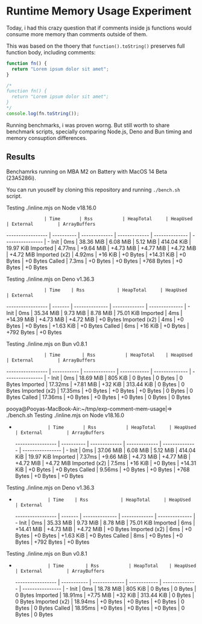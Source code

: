 # Runtime Memory Usage Experiment

Today, i had this crazy question that if comments inside js functions would consume more memory than comments outside of them.

This was based on the thoery that `function().toString()` preserves full function body, including comments:

```ts
function fn() {
  return "Lorem ipsum dolor sit amet";
}

/*
function fn() {
  return "Lorem ipsum dolor sit amet";
}
*/
console.log(fn.toString());
```

Running benchmarks, i was proven worng. But still worth to share benchmark scripts, specially comparing Node.js, Deno and Bun timing and memory consuption differences.

## Results

Benchamrks running on MBA M2 on Battery with MacOS 14 Beta (23A5286i).

You can run youself by cloning this repository and running `./bench.sh` script.

Testing ./inline.mjs on Node v18.16.0

                  | Time       | Rss           | HeapTotal     | HeapUsed       | External         | ArrayBuffers

----------------- | ---------- | ------------- | ------------- | -------------- | ---------------- | -
Init | 0ms | 38.36 MiB | 6.08 MiB | 5.12 MiB | 414.04 KiB | 19.97 KiB
Imported | 4.77ms | +9.64 MiB | +4.73 MiB | +4.77 MiB | +4.72 MiB | +4.72 MiB
Imported (x2) | 4.92ms | +16 KiB | +0 Bytes | +14.31 KiB | +0 Bytes | +0 Bytes
Called | 7.3ms | +0 Bytes | +0 Bytes | +768 Bytes | +0 Bytes | +0 Bytes

Testing ./inline.mjs on Deno v1.36.3

                  | Time    | Rss            | HeapTotal     | HeapUsed       | External

----------------- | ------- | -------------- | ------------- | -------------- | -
Init | 0ms | 35.34 MiB | 9.73 MiB | 8.78 MiB | 75.01 KiB
Imported | 4ms | +14.39 MiB | +4.73 MiB | +4.72 MiB | +0 Bytes
Imported (x2) | 4ms | +0 Bytes | +0 Bytes | +1.63 KiB | +0 Bytes
Called | 6ms | +16 KiB | +0 Bytes | +792 Bytes | +0 Bytes

Testing ./inline.mjs on Bun v0.8.1

                  | Time        | Rss           | HeapTotal    | HeapUsed       | External         | ArrayBuffers

----------------- | ----------- | ------------- | ------------ | -------------- | ---------------- | -
Init | 0ms | 18.69 MiB | 805 KiB | 0 Bytes | 0 Bytes | 0 Bytes
Imported | 17.32ms | +7.81 MiB | +32 KiB | 313.44 KiB | 0 Bytes | 0 Bytes
Imported (x2) | 17.35ms | +0 Bytes | +0 Bytes | +0 Bytes | 0 Bytes | 0 Bytes
Called | 17.36ms | +0 Bytes | +0 Bytes | +0 Bytes | 0 Bytes | 0 Bytes

pooya@Pooyas-MacBook-Air:~/tmp/exp-comment-mem-usage|⇒ ./bench.sh
Testing ./inline.mjs on Node v18.16.0

-                 | Time       | Rss           | HeapTotal     | HeapUsed       | External         | ArrayBuffers
  ----------------- | ---------- | ------------- | ------------- | -------------- | ---------------- | -
  Init | 0ms | 37.06 MiB | 6.08 MiB | 5.12 MiB | 414.04 KiB | 19.97 KiB
  Imported | 7.37ms | +9.66 MiB | +4.73 MiB | +4.77 MiB | +4.72 MiB | +4.72 MiB
  Imported (x2) | 7.5ms | +16 KiB | +0 Bytes | +14.31 KiB | +0 Bytes | +0 Bytes
  Called | 9.56ms | +0 Bytes | +0 Bytes | +768 Bytes | +0 Bytes | +0 Bytes

Testing ./inline.mjs on Deno v1.36.3

-                 | Time    | Rss            | HeapTotal     | HeapUsed       | External
  ----------------- | ------- | -------------- | ------------- | -------------- | -
  Init | 0ms | 35.33 MiB | 9.73 MiB | 8.78 MiB | 75.01 KiB
  Imported | 6ms | +14.41 MiB | +4.73 MiB | +4.72 MiB | +0 Bytes
  Imported (x2) | 6ms | +0 Bytes | +0 Bytes | +1.63 KiB | +0 Bytes
  Called | 8ms | +0 Bytes | +0 Bytes | +792 Bytes | +0 Bytes

Testing ./inline.mjs on Bun v0.8.1

-                 | Time        | Rss           | HeapTotal    | HeapUsed       | External         | ArrayBuffers
  ----------------- | ----------- | ------------- | ------------ | -------------- | ---------------- | -
  Init | 0ms | 18.78 MiB | 805 KiB | 0 Bytes | 0 Bytes | 0 Bytes
  Imported | 18.91ms | +7.75 MiB | +32 KiB | 313.44 KiB | 0 Bytes | 0 Bytes
  Imported (x2) | 18.94ms | +0 Bytes | +0 Bytes | +0 Bytes | 0 Bytes | 0 Bytes
  Called | 18.95ms | +0 Bytes | +0 Bytes | +0 Bytes | 0 Bytes | 0 Bytes
